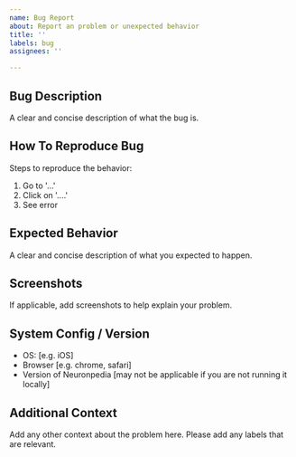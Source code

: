 ```yaml
---
name: Bug Report
about: Report an problem or unexpected behavior
title: ''
labels: bug
assignees: ''

---
```


## Bug Description
A clear and concise description of what the bug is.

## How To Reproduce Bug
Steps to reproduce the behavior:
1. Go to '...'
2. Click on '....'
3. See error

## Expected Behavior
A clear and concise description of what you expected to happen.

## Screenshots
If applicable, add screenshots to help explain your problem.

## System Config / Version
 - OS: [e.g. iOS]
 - Browser [e.g. chrome, safari]
 - Version of Neuronpedia [may not be applicable if you are not running it locally]

## Additional Context
Add any other context about the problem here.
Please add any labels that are relevant.
